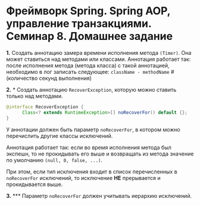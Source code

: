# Фреймворк Spring. Spring AOP, управление транзакциями. Семинар 8. Домашнее задание

__1.__ Создать аннотацию замера времени исполнения метода `(Timer)`. Она может ставиться над методами или классами.
   Аннотация работает так: после исполнения метода (метода класса) с такой аннотацией, необходимо в лог записать следующее:
   `className - methodName` #(количество секунд выполнения)

__2.__ * Создать аннотацию `RecoverException`, которую можно ставить только над методами.
   ```java
   @interface RecoverException {
         Class<? extends RuntimeException>[] noRecoverFor() default {};
   }
   ```
   У аннотации должен быть параметр `noRecoverFor`, в котором можно перечислить другие классы исключений.

   Аннотация работает так: если во время исполнения метода был экспешн, то не прокидывать его выше и возвращать из метода значение по умолчанию `(null, 0, false, ...)`.

   При этом, если тип исключения входит в список перечисленных в `noRecoverFor` исключений, то исключение **НЕ** прерывается и прокидывается выше.

__3.__ *** Параметр `noRecoverFor` должен учитывать иерархию исключений.
